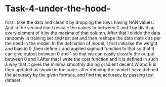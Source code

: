 # Task-4-under-the-hood-
first I take the data and clean it by dropping the rows having NAN values.
And in the second line I rescale the values to between 0 and 1 by dividing every element of it by the maxima of that column.
After that I divide the data randomly in training set and test set and then reshape the data matrix as per the need in the model.
In the defination of model, I first initialise the weight and bias to 0 ,then define z and applied sigmoid function to that so that it can give output between 0 and 1 so that we can easily classify the output between 0 and 1.After that I write the cost function and it is defined in such a way that it gives the minima smoothly during gradient decent.W and B is then updated as shown in the code.
after defining the model I have defined the accuracy by the given formula, and find the accuracy by passing test dataset.
